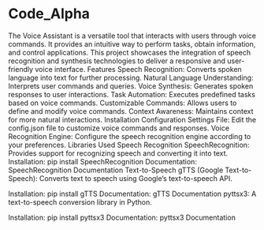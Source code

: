 # Code_Alpha
 The Voice Assistant is a versatile tool that interacts with users  through voice commands. It provides an intuitive way to perform tasks, obtain information, and control applications. This project showcases the integration of speech recognition and synthesis technologies to deliver a responsive and user-friendly voice interface.
Features
Speech Recognition: Converts spoken language into text for further processing.
Natural Language Understanding: Interprets user commands and queries.
Voice Synthesis: Generates spoken responses to user interactions.
Task Automation: Executes predefined tasks based on voice commands.
Customizable Commands: Allows users to define and modify voice commands.
Context Awareness: Maintains context for more natural interactions.
Installation
Configuration
Settings File: Edit the config.json file to customize voice commands and responses.
Voice Recognition Engine: Configure the speech recognition engine according to your preferences.
Libraries Used
Speech Recognition
SpeechRecognition: Provides support for recognizing speech and converting it into text.
Installation: pip install SpeechRecognition
Documentation: SpeechRecognition Documentation
Text-to-Speech
gTTS (Google Text-to-Speech): Converts text to speech using Google’s text-to-speech API.

Installation: pip install gTTS
Documentation: gTTS Documentation
pyttsx3: A text-to-speech conversion library in Python.

Installation: pip install pyttsx3
Documentation: pyttsx3 Documentation
